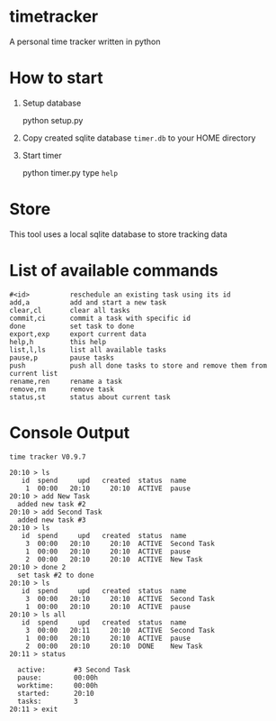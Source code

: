 # timetracker

A personal time tracker written in python

# How to start

1. Setup database 

    python setup.py 
  
2. Copy created sqlite database `timer.db` to your HOME directory

3. Start timer

    python timer.py
    type `help`


# Store

This tool uses a local sqlite database to store tracking data

# List of available commands


    #<id>          reschedule an existing task using its id
    add,a          add and start a new task
    clear,cl       clear all tasks
    commit,ci      commit a task with specific id
    done           set task to done
    export,exp     export current data
    help,h         this help
    list,l,ls      list all available tasks
    pause,p        pause tasks
    push           push all done tasks to store and remove them from current list
    rename,ren     rename a task
    remove,rm      remove task
    status,st      status about current task

# Console Output

    time tracker V0.9.7
    
    20:10 > ls
       id  spend     upd   created  status  name
        1  00:00   20:10     20:10  ACTIVE  pause
    20:10 > add New Task
      added new task #2
    20:10 > add Second Task
      added new task #3
    20:10 > ls
       id  spend     upd   created  status  name
        3  00:00   20:10     20:10  ACTIVE  Second Task
        1  00:00   20:10     20:10  ACTIVE  pause
        2  00:00   20:10     20:10  ACTIVE  New Task
    20:10 > done 2
      set task #2 to done
    20:10 > ls
       id  spend     upd   created  status  name
        3  00:00   20:10     20:10  ACTIVE  Second Task
        1  00:00   20:10     20:10  ACTIVE  pause
    20:10 > ls all
       id  spend     upd   created  status  name
        3  00:00   20:11     20:10  ACTIVE  Second Task
        1  00:00   20:10     20:10  ACTIVE  pause
        2  00:00   20:10     20:10  DONE    New Task
    20:11 > status

      active:       #3 Second Task
      pause:        00:00h
      worktime:     00:00h
      started:      20:10
      tasks:        3
    20:11 > exit
